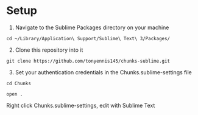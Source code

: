 
# Setup

1. Navigate to the Sublime Packages directory on your machine

`cd ~/Library/Application\ Support/Sublime\ Text\ 3/Packages/`

2. Clone this repository into it

`git clone https://github.com/tonyennis145/chunks-sublime.git`

3. Set your authentication credentials in the Chunks.sublime-settings file

`cd Chunks`

`open .`

Right click Chunks.sublime-settings, edit with Sublime Text
